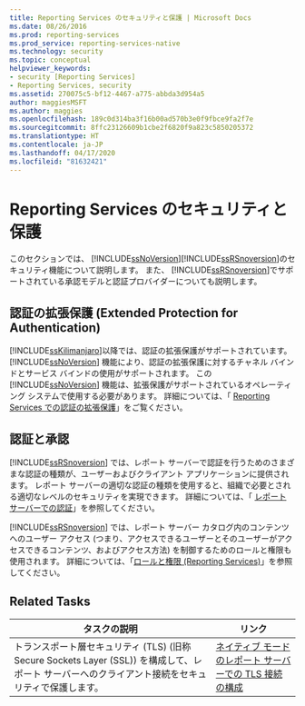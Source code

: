 ```yaml
---
title: Reporting Services のセキュリティと保護 | Microsoft Docs
ms.date: 08/26/2016
ms.prod: reporting-services
ms.prod_service: reporting-services-native
ms.technology: security
ms.topic: conceptual
helpviewer_keywords:
- security [Reporting Services]
- Reporting Services, security
ms.assetid: 270075c5-bf12-4467-a775-abbda3d954a5
author: maggiesMSFT
ms.author: maggies
ms.openlocfilehash: 189c0d314ba3f16b00ad570b3e0f9fbce9fa2f7e
ms.sourcegitcommit: 8ffc23126609b1cbe2f6820f9a823c5850205372
ms.translationtype: HT
ms.contentlocale: ja-JP
ms.lasthandoff: 04/17/2020
ms.locfileid: "81632421"
---
```

# <a name="reporting-services-security-and-protection"></a>Reporting Services のセキュリティと保護
  このセクションでは、 [!INCLUDE[ssNoVersion](../../includes/ssnoversion-md.md)][!INCLUDE[ssRSnoversion](../../includes/ssrsnoversion-md.md)]のセキュリティ機能について説明します。 また、 [!INCLUDE[ssRSnoversion](../../includes/ssrsnoversion-md.md)]でサポートされている承認モデルと認証プロバイダーについても説明します。  
  
## <a name="extended-protection-for-authentication"></a>認証の拡張保護 (Extended Protection for Authentication)  
 [!INCLUDE[ssKilimanjaro](../../includes/sskilimanjaro-md.md)]以降では、認証の拡張保護がサポートされています。 [!INCLUDE[ssNoVersion](../../includes/ssnoversion-md.md)] 機能により、認証の拡張保護に対するチャネル バインドとサービス バインドの使用がサポートされます。 この [!INCLUDE[ssNoVersion](../../includes/ssnoversion-md.md)] 機能は、拡張保護がサポートされているオペレーティング システムで使用する必要があります。 詳細については、「 [Reporting Services での認証の拡張保護](../../reporting-services/security/extended-protection-for-authentication-with-reporting-services.md)」をご覧ください。  
  
## <a name="authentication-and-authorization"></a>認証と承認  
 [!INCLUDE[ssRSnoversion](../../includes/ssrsnoversion-md.md)] では、レポート サーバーで認証を行うためのさまざまな認証の種類が、ユーザーおよびクライアント アプリケーションに提供されます。 レポート サーバーの適切な認証の種類を使用すると、組織で必要とされる適切なレベルのセキュリティを実現できます。 詳細については、「 [レポート サーバーでの認証](../../reporting-services/security/authentication-with-the-report-server.md)」を参照してください。  
  
 [!INCLUDE[ssRSnoversion](../../includes/ssrsnoversion-md.md)] では、レポート サーバー カタログ内のコンテンツへのユーザー アクセス (つまり、アクセスできるユーザーとそのユーザーがアクセスできるコンテンツ、およびアクセス方法) を制御するためのロールと権限も使用されます。 詳細については、「[ロールと権限 (Reporting Services)](../../reporting-services/security/roles-and-permissions-reporting-services.md)」を参照してください。  
  
## <a name="related-tasks"></a>Related Tasks  
  
|タスクの説明|リンク|  
|-----------------------|-----------|  
|トランスポート層セキュリティ (TLS) (旧称 Secure Sockets Layer (SSL)) を構成して、レポート サーバーへのクライアント接続をセキュリティで保護します。|[ネイティブ モードのレポート サーバーでの TLS 接続の構成](../../reporting-services/security/configure-ssl-connections-on-a-native-mode-report-server.md)|  
  
  
